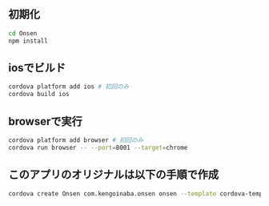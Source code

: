 ## 初期化

```sh
cd Onsen
npm install
```

## iosでビルド

```sh
cordova platform add ios # 初回のみ
cordova build ios
```

## browserで実行

```sh
cordova platform add browser # 初回のみ
cordova run browser -- --port=8001 --target=chrome
```

## このアプリのオリジナルは以下の手順で作成

```sh
cordova create Onsen com.kengoinaba.onsen onsen --template cordova-template-onsenui-vue-webpack
```
